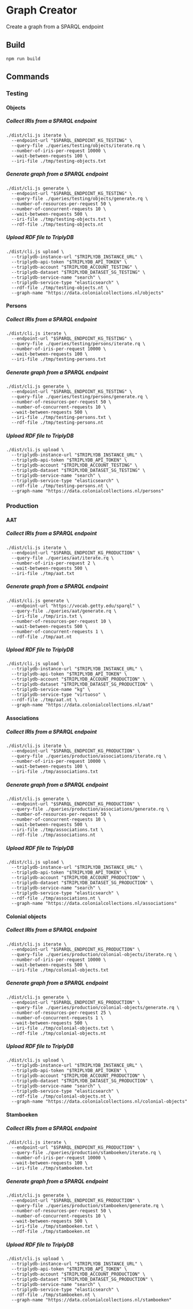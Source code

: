 # Graph Creator

Create a graph from a SPARQL endpoint

## Build

    npm run build

## Commands

### Testing

#### Objects

##### Collect IRIs from a SPARQL endpoint

    ./dist/cli.js iterate \
      --endpoint-url "$SPARQL_ENDPOINT_KG_TESTING" \
      --query-file ./queries/testing/objects/iterate.rq \
      --number-of-iris-per-request 10000 \
      --wait-between-requests 100 \
      --iri-file ./tmp/testing-objects.txt

##### Generate graph from a SPARQL endpoint

    ./dist/cli.js generate \
      --endpoint-url "$SPARQL_ENDPOINT_KG_TESTING" \
      --query-file ./queries/testing/objects/generate.rq \
      --number-of-resources-per-request 50 \
      --number-of-concurrent-requests 10 \
      --wait-between-requests 500 \
      --iri-file ./tmp/testing-objects.txt \
      --rdf-file ./tmp/testing-objects.nt

##### Upload RDF file to TriplyDB

    ./dist/cli.js upload \
      --triplydb-instance-url "$TRIPLYDB_INSTANCE_URL" \
      --triplydb-api-token "$TRIPLYDB_API_TOKEN" \
      --triplydb-account "$TRIPLYDB_ACCOUNT_TESTING" \
      --triplydb-dataset "$TRIPLYDB_DATASET_SG_TESTING" \
      --triplydb-service-name "search" \
      --triplydb-service-type "elasticsearch" \
      --rdf-file ./tmp/testing-objects.nt \
      --graph-name "https://data.colonialcollections.nl/objects"

#### Persons

##### Collect IRIs from a SPARQL endpoint

    ./dist/cli.js iterate \
      --endpoint-url "$SPARQL_ENDPOINT_KG_TESTING" \
      --query-file ./queries/testing/persons/iterate.rq \
      --number-of-iris-per-request 10000 \
      --wait-between-requests 100 \
      --iri-file ./tmp/testing-persons.txt

##### Generate graph from a SPARQL endpoint

    ./dist/cli.js generate \
      --endpoint-url "$SPARQL_ENDPOINT_KG_TESTING" \
      --query-file ./queries/testing/persons/generate.rq \
      --number-of-resources-per-request 50 \
      --number-of-concurrent-requests 10 \
      --wait-between-requests 500 \
      --iri-file ./tmp/testing-persons.txt \
      --rdf-file ./tmp/testing-persons.nt

##### Upload RDF file to TriplyDB

    ./dist/cli.js upload \
      --triplydb-instance-url "$TRIPLYDB_INSTANCE_URL" \
      --triplydb-api-token "$TRIPLYDB_API_TOKEN" \
      --triplydb-account "$TRIPLYDB_ACCOUNT_TESTING" \
      --triplydb-dataset "$TRIPLYDB_DATASET_SG_TESTING" \
      --triplydb-service-name "search" \
      --triplydb-service-type "elasticsearch" \
      --rdf-file ./tmp/testing-persons.nt \
      --graph-name "https://data.colonialcollections.nl/persons"

### Production

#### AAT

##### Collect IRIs from a SPARQL endpoint

    ./dist/cli.js iterate \
      --endpoint-url "$SPARQL_ENDPOINT_KG_PRODUCTION" \
      --query-file ./queries/aat/iterate.rq \
      --number-of-iris-per-request 2 \
      --wait-between-requests 500 \
      --iri-file ./tmp/aat.txt

##### Generate graph from a SPARQL endpoint

    ./dist/cli.js generate \
      --endpoint-url "https://vocab.getty.edu/sparql" \
      --query-file ./queries/aat/generate.rq \
      --iri-file ./tmp/iris.txt \
      --number-of-resources-per-request 10 \
      --wait-between-requests 500 \
      --number-of-concurrent-requests 1 \
      --rdf-file ./tmp/aat.nt

##### Upload RDF file to TriplyDB

    ./dist/cli.js upload \
      --triplydb-instance-url "$TRIPLYDB_INSTANCE_URL" \
      --triplydb-api-token "$TRIPLYDB_API_TOKEN" \
      --triplydb-account "$TRIPLYDB_ACCOUNT_PRODUCTION" \
      --triplydb-dataset "$TRIPLYDB_DATASET_SG_PRODUCTION" \
      --triplydb-service-name "kg" \
      --triplydb-service-type "virtuoso" \
      --rdf-file ./tmp/aat.nt \
      --graph-name "https://data.colonialcollections.nl/aat"

#### Associations

##### Collect IRIs from a SPARQL endpoint

    ./dist/cli.js iterate \
      --endpoint-url "$SPARQL_ENDPOINT_KG_PRODUCTION" \
      --query-file ./queries/production/associations/iterate.rq \
      --number-of-iris-per-request 10000 \
      --wait-between-requests 100 \
      --iri-file ./tmp/associations.txt

##### Generate graph from a SPARQL endpoint

    ./dist/cli.js generate \
      --endpoint-url "$SPARQL_ENDPOINT_KG_PRODUCTION" \
      --query-file ./queries/production/associations/generate.rq \
      --number-of-resources-per-request 50 \
      --number-of-concurrent-requests 10 \
      --wait-between-requests 500 \
      --iri-file ./tmp/associations.txt \
      --rdf-file ./tmp/associations.nt

##### Upload RDF file to TriplyDB

    ./dist/cli.js upload \
      --triplydb-instance-url "$TRIPLYDB_INSTANCE_URL" \
      --triplydb-api-token "$TRIPLYDB_API_TOKEN" \
      --triplydb-account "$TRIPLYDB_ACCOUNT_PRODUCTION" \
      --triplydb-dataset "$TRIPLYDB_DATASET_SG_PRODUCTION" \
      --triplydb-service-name "search" \
      --triplydb-service-type "elasticsearch" \
      --rdf-file ./tmp/associations.nt \
      --graph-name "https://data.colonialcollections.nl/associations"

#### Colonial objects

##### Collect IRIs from a SPARQL endpoint

    ./dist/cli.js iterate \
      --endpoint-url "$SPARQL_ENDPOINT_KG_PRODUCTION" \
      --query-file ./queries/production/colonial-objects/iterate.rq \
      --number-of-iris-per-request 10000 \
      --wait-between-requests 500 \
      --iri-file ./tmp/colonial-objects.txt

##### Generate graph from a SPARQL endpoint

    ./dist/cli.js generate \
      --endpoint-url "$SPARQL_ENDPOINT_KG_PRODUCTION" \
      --query-file ./queries/production/colonial-objects/generate.rq \
      --number-of-resources-per-request 25 \
      --number-of-concurrent-requests 1 \
      --wait-between-requests 500 \
      --iri-file ./tmp/colonial-objects.txt \
      --rdf-file ./tmp/colonial-objects.nt

##### Upload RDF file to TriplyDB

    ./dist/cli.js upload \
      --triplydb-instance-url "$TRIPLYDB_INSTANCE_URL" \
      --triplydb-api-token "$TRIPLYDB_API_TOKEN" \
      --triplydb-account "$TRIPLYDB_ACCOUNT_PRODUCTION" \
      --triplydb-dataset "$TRIPLYDB_DATASET_SG_PRODUCTION" \
      --triplydb-service-name "search" \
      --triplydb-service-type "elasticsearch" \
      --rdf-file ./tmp/colonial-objects.nt \
      --graph-name "https://data.colonialcollections.nl/colonial-objects"

#### Stamboeken

##### Collect IRIs from a SPARQL endpoint

    ./dist/cli.js iterate \
      --endpoint-url "$SPARQL_ENDPOINT_KG_PRODUCTION" \
      --query-file ./queries/production/stamboeken/iterate.rq \
      --number-of-iris-per-request 10000 \
      --wait-between-requests 100 \
      --iri-file ./tmp/stamboeken.txt

##### Generate graph from a SPARQL endpoint

    ./dist/cli.js generate \
      --endpoint-url "$SPARQL_ENDPOINT_KG_PRODUCTION" \
      --query-file ./queries/production/stamboeken/generate.rq \
      --number-of-resources-per-request 50 \
      --number-of-concurrent-requests 10 \
      --wait-between-requests 500 \
      --iri-file ./tmp/stamboeken.txt \
      --rdf-file ./tmp/stamboeken.nt

##### Upload RDF file to TriplyDB

    ./dist/cli.js upload \
      --triplydb-instance-url "$TRIPLYDB_INSTANCE_URL" \
      --triplydb-api-token "$TRIPLYDB_API_TOKEN" \
      --triplydb-account "$TRIPLYDB_ACCOUNT_PRODUCTION" \
      --triplydb-dataset "$TRIPLYDB_DATASET_SG_PRODUCTION" \
      --triplydb-service-name "search" \
      --triplydb-service-type "elasticsearch" \
      --rdf-file ./tmp/stamboeken.nt \
      --graph-name "https://data.colonialcollections.nl/stamboeken"
